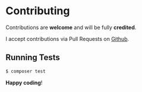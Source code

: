 # Contributing

Contributions are **welcome** and will be fully **credited**.

I accept contributions via Pull Requests on [Github](https://github.com/c4pone/pagespeed).


## Running Tests

``` bash
$ composer test
```


**Happy coding**!
